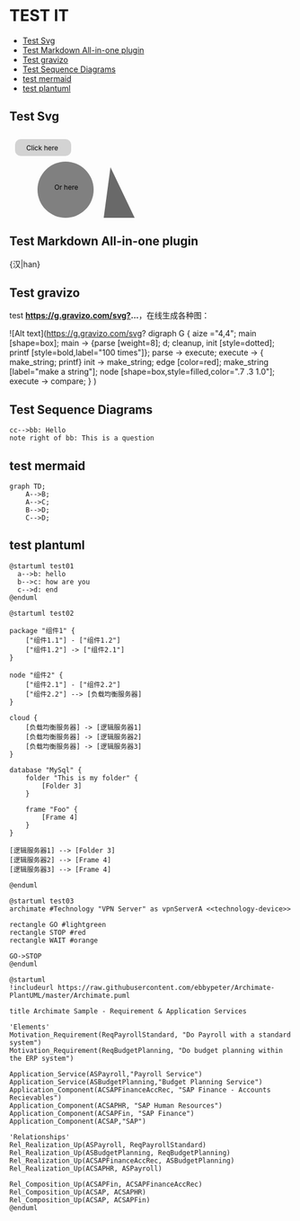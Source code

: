 # TEST IT

<!-- @import "[TOC]" {cmd="toc" depthFrom=2 depthTo=3 orderedList=false} -->
<!-- code_chunk_output -->

* [Test Svg](#test-svg)
* [Test Markdown All-in-one plugin](#test-markdown-all-in-one-plugin)
* [Test gravizo](#test-gravizo)
* [Test Sequence Diagrams](#test-sequence-diagrams)
* [test mermaid](#test-mermaid)
* [test plantuml](#test-plantuml)

<!-- /code_chunk_output -->

## Test Svg

<svg>
    <a xlink:href="http://www.w3.org//Graphics//SVG//Overview.htm8">
        <rect x="10" y="10" width="100" height="30" rx="10" ry="10"
              style="fill:lightgrey"/>
        <text x="30" y="30" font-size="12">Click here</text>
    </a>
    <a xlink:href="http://www.ibm.com//developerworks/">
        <circle cx="100" cy="100" r="50" style="fill:grey"/>
        <text x="80" y="100" font-size="12">Or here</text>
    </a>
    <a xlink:href="http://www.ibm.com/" target="new">
        <polygon
              points="60 160,165 172,180 60,290 290,272 280,172 285,250 255"
              style="fill:dimgrey"/>
        <text x="160" y="200" font-size="12">Or even here</text>
    </a>
</svg>


## Test Markdown All-in-one plugin

{汉|han}

## Test gravizo

test **<https://g.gravizo.com/svg?>...**，在线生成各种图：

![Alt text](https://g.gravizo.com/svg?
  digraph G {
    aize ="4,4";
    main [shape=box];
    main -> {parse [weight=8]; d; cleanup, init [style=dotted]; printf [style=bold,label="100 times"]};
    parse -> execute;
    execute -> { make_string; printf}
    init -> make_string;
    edge [color=red];
    make_string [label="make a string"];
    node [shape=box,style=filled,color=".7 .3 1.0"];
    execute -> compare;
  }
)

## Test Sequence Diagrams

```sequence
cc-->bb: Hello
note right of bb: This is a question
```

## test mermaid

```mermaid
graph TD;
    A-->B;
    A-->C;
    B-->D;
    C-->D;
```

## test plantuml

```plantuml
@startuml test01
  a-->b: hello
  b-->c: how are you
  c-->d: end
@enduml
```

```plantuml
@startuml test02

package "组件1" {
    ["组件1.1"] - ["组件1.2"]
    ["组件1.2"] -> ["组件2.1"]
}

node "组件2" {
    ["组件2.1"] - ["组件2.2"]
    ["组件2.2"] --> [负载均衡服务器]
}

cloud {
    [负载均衡服务器] -> [逻辑服务器1]
    [负载均衡服务器] -> [逻辑服务器2]
    [负载均衡服务器] -> [逻辑服务器3]
}

database "MySql" {
    folder "This is my folder" {
        [Folder 3]
    }

    frame "Foo" {
        [Frame 4]
    }
}

[逻辑服务器1] --> [Folder 3]
[逻辑服务器2] --> [Frame 4]
[逻辑服务器3] --> [Frame 4]

@enduml
```

```plantuml
@startuml test03
archimate #Technology "VPN Server" as vpnServerA <<technology-device>>

rectangle GO #lightgreen
rectangle STOP #red
rectangle WAIT #orange

GO->STOP
@enduml
```

```plantuml
@startuml
!includeurl https://raw.githubusercontent.com/ebbypeter/Archimate-PlantUML/master/Archimate.puml

title Archimate Sample - Requirement & Application Services

'Elements'
Motivation_Requirement(ReqPayrollStandard, "Do Payroll with a standard system")
Motivation_Requirement(ReqBudgetPlanning, "Do budget planning within the ERP system")

Application_Service(ASPayroll,"Payroll Service")
Application_Service(ASBudgetPlanning,"Budget Planning Service")
Application_Component(ACSAPFinanceAccRec, "SAP Finance - Accounts Recievables")
Application_Component(ACSAPHR, "SAP Human Resources")
Application_Component(ACSAPFin, "SAP Finance")
Application_Component(ACSAP,"SAP")

'Relationships'
Rel_Realization_Up(ASPayroll, ReqPayrollStandard)
Rel_Realization_Up(ASBudgetPlanning, ReqBudgetPlanning)
Rel_Realization_Up(ACSAPFinanceAccRec, ASBudgetPlanning)
Rel_Realization_Up(ACSAPHR, ASPayroll)

Rel_Composition_Up(ACSAPFin, ACSAPFinanceAccRec)
Rel_Composition_Up(ACSAP, ACSAPHR)
Rel_Composition_Up(ACSAP, ACSAPFin)
@enduml
```
